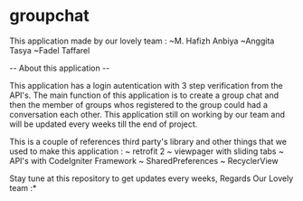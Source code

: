 # groupchat
This application made by our lovely team :
~M. Hafizh Anbiya
~Anggita Tasya
~Fadel Taffarel

-- About this application --

This application has a login autentication with 3 step verification from the API's. The main function of this application is to create a group chat and then the member of groups whos registered to the group could had a conversation each other.
This application still on working by our team and will be updated every weeks till the end of project.

This is a couple of references third party's library and other things that we used to make this application :
~ retrofit 2
~ viewpager with sliding tabs
~ API's with CodeIgniter Framework
~ SharedPreferences
~ RecyclerView

Stay tune at this repository to get updates every weeks,
Regards Our Lovely team :*
